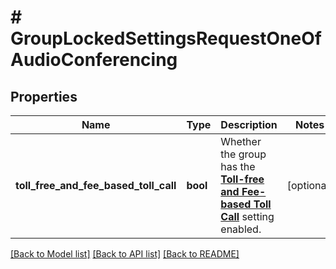 # # GroupLockedSettingsRequestOneOfAudioConferencing

## Properties

Name | Type | Description | Notes
------------ | ------------- | ------------- | -------------
**toll_free_and_fee_based_toll_call** | **bool** | Whether the group has the [**Toll-free and Fee-based Toll Call**](https://support.zoom.us/hc/en-us/articles/360060950711-Enabling-Toll-free-and-Fee-based-Toll-Call#h_01F51844DRCX3K7BRTMZ40381R) setting enabled. | [optional]

[[Back to Model list]](../../README.md#models) [[Back to API list]](../../README.md#endpoints) [[Back to README]](../../README.md)
